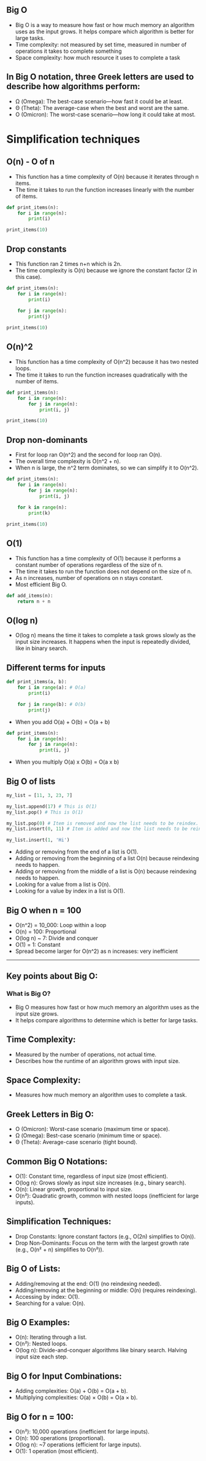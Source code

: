 ## Big O
- Big O is a way to measure how fast or how much memory an algorithm uses as the input grows. It helps compare which algorithm is better for large tasks.
- Time complexity: not measured by set time, measured in number of operations it takes to complete something 
- Space complexity: how much resource it uses to complete a task

## In Big O notation, three Greek letters are used to describe how algorithms perform:
- Ω (Omega): The best-case scenario—how fast it could be at least.
- Θ (Theta): The average-case when the best and worst are the same.
- O (Omicron): The worst-case scenario—how long it could take at most.

# Simplification techniques
## O(n) - O of n
- This function has a time complexity of O(n) because it iterates through n items.
- The time it takes to run the function increases linearly with the number of items.

```python
def print_items(n):
    for i in range(n):
        print(i)

print_items(10)
```

## Drop constants
- This function ran 2 times n+n which is 2n.
- The time complexity is O(n) because we ignore the constant factor (2 in this case).

```python
def print_items(n):
    for i in range(n):
        print(i)
    
    for j in range(n):
        print(j)

print_items(10)
```

## O(n)^2
- This function has a time complexity of O(n^2) because it has two nested loops.
- The time it takes to run the function increases quadratically with the number of items.

```python
def print_items(n):
    for i in range(n):
        for j in range(n):
            print(i, j)

print_items(10)
```

## Drop non-dominants
- First for loop ran O(n^2) and the second for loop ran O(n).
- The overall time complexity is O(n^2 + n).
- When n is large, the n^2 term dominates, so we can simplify it to O(n^2).

```python
def print_items(n):
    for i in range(n):
        for j in range(n):
            print(i, j)
    
    for k in range(n):
        print(k)

print_items(10)
```

## O(1)
- This function has a time complexity of O(1) because it performs a constant number of operations regardless of the size of n.
- The time it takes to run the function does not depend on the size of n.
- As n increases, number of operations on n stays constant.
- Most efficient Big O.

```python
def add_items(n):
    return n + n
```

## O(log n)
- O(log n) means the time it takes to complete a task grows slowly as the input size increases. It happens when the input is repeatedly divided, like in binary search.

## Different terms for inputs
```python
def print_items(a, b):
    for i in range(a): # O(a)
        print(i)

    for j in range(b): # O(b)
        print(j)
```
- When you add O(a) + O(b) = O(a + b)

```python
def print_items(n):
    for i in range(n):
        for j in range(n):
            print(i, j)
```
- When you multiply O(a) x O(b) = O(a x b)

## Big O of lists
```python
my_list = [11, 3, 23, 7]

my_list.append(17) # This is O(1)
my_list.pop() # This is O(1)

my_list.pop(0) # Item is removed and now the list needs to be reindex. This is O(n) - n=number of items on the list
my_list.insert(0, 11) # Item is added and now the list needs to be reindex. This is O(n) - n=number of items on the list

my_list.insert(1, 'Hi')
```
- Adding or removing from the end of a list is O(1).
- Adding or removing from the beginning of a list O(n) because reindexing needs to happen.
- Adding or removing from the middle of a list is O(n) because reindexing needs to happen.
- Looking for a value from a list is O(n).
- Looking for a value by index in a list is O(1).

## Big O when n = 100
- O(n^2) = 10_000: Loop within a loop
- O(n) = 100: Proportional
- O(log n) ~ 7: Divide and conquer
- O(1) = 1: Constant
- Spread become larger for O(n^2) as n increases: very inefficient

----------------------------------------------------------------------------------------------------------
## Key points about Big O:

### What is Big O?
- Big O measures how fast or how much memory an algorithm uses as the input size grows.
- It helps compare algorithms to determine which is better for large tasks.

## Time Complexity:
- Measured by the number of operations, not actual time.
- Describes how the runtime of an algorithm grows with input size.

## Space Complexity:
- Measures how much memory an algorithm uses to complete a task.

## Greek Letters in Big O:
- O (Omicron): Worst-case scenario (maximum time or space).
- Ω (Omega): Best-case scenario (minimum time or space).
- Θ (Theta): Average-case scenario (tight bound).

## Common Big O Notations:
- O(1): Constant time, regardless of input size (most efficient).
- O(log n): Grows slowly as input size increases (e.g., binary search).
- O(n): Linear growth, proportional to input size.
- O(n²): Quadratic growth, common with nested loops (inefficient for large inputs).

## Simplification Techniques:
- Drop Constants: Ignore constant factors (e.g., O(2n) simplifies to O(n)).
- Drop Non-Dominants: Focus on the term with the largest growth rate (e.g., O(n² + n) simplifies to O(n²)).

## Big O of Lists:
- Adding/removing at the end: O(1) (no reindexing needed).
- Adding/removing at the beginning or middle: O(n) (requires reindexing).
- Accessing by index: O(1).
- Searching for a value: O(n).

## Big O Examples:
- O(n): Iterating through a list.
- O(n²): Nested loops.
- O(log n): Divide-and-conquer algorithms like binary search. Halving input size each step.

## Big O for Input Combinations:
- Adding complexities: O(a) + O(b) = O(a + b).
- Multiplying complexities: O(a) × O(b) = O(a × b).

## Big O for n = 100:
- O(n²): 10,000 operations (inefficient for large inputs).
- O(n): 100 operations (proportional).
- O(log n): ~7 operations (efficient for large inputs).
- O(1): 1 operation (most efficient).

